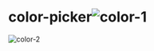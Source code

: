 # color-picker![color-1](https://user-images.githubusercontent.com/77166379/183307852-86bf4d14-e9a9-46f6-b057-487012b837dc.png)
![color-2](https://user-images.githubusercontent.com/77166379/183307856-ea7cbfe2-8a64-42af-95ac-fc88156a0f1e.png)
